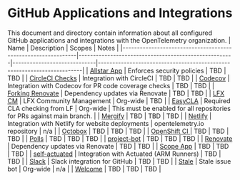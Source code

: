 # GitHub Applications and Integrations

This document and directory contain information about all configured GitHub
applications and integrations with the OpenTelemetry organization.
| Name                                                         | Description                                          | Scopes                      | Notes                                                                  |
|--------------------------------------------------------------|------------------------------------------------------|-----------------------------|------------------------------------------------------------------------|
| [Allstar App](https://github.com/ossf/allstar)               | Enforces security policies                           | TBD                         | TBD                                                                    |
| [CircleCI Checks](https://github.com/apps/circleci-checks)   | Integration with CircleCI                            | TBD                         | TBD                                                                    |
| [Codecov](https://github.com/apps/codecov)                   | Integration with Codecov for PR code coverage checks | TBD                         | TBD                                                                    |
| [Forking Renovate](https://github.com/apps/forking-renovate) | Dependency updates via Renovate                      | TBD                         | TBD                                                                    |
| [LFX CM](https://www.crowd.dev/)                             | LFX Community Management                             | Org-wide                    | TBD                                                                    |
| [EasyCLA](https://github.com/apps/linux-foundation-easycla)  | Required CLA checking from LF                        | Org-wide                    | This must be enabled for all repositories for PRs against main branch. |
| [Mergify](https://github.com/apps/mergify)                   | TBD                                                  | TBD                         | TBD                                                                    |
| [Netlify](https://github.com/apps/netlify)                   | Integration with Netlify for website deployments     | opentelemetry.io repository | n/a                                                                    |
| [Octobox](https://github.com/apps/octobox)                   | TBD                                                  | TBD                         | TBD                                                                    |
| [OpenShift CI ](https://github.com/apps/openshift-ci)        | TBD                                                  | TBD                         | TBD                                                                    |
| [Polls](https://github.com/apps/polls)                       | TBD                                                  | TBD                         | TBD                                                                    |
| [project-bot](https://github.com/apps/project-bot)           | TBD                                                  | TBD                         | TBD                                                                    |
| [Renovate](https://github.com/apps/renovate)                 | Dependency updates via Renovate                      | TBD                         | TBD                                                                    |
| [Scope App](https://github.com/apps/scope-app)               | TBD                                                  | TBD                         | TBD                                                                    |
| [self-actuated](https://actuated.dev/)                       | Integration with Actuated (ARM Runners)              | TBD                         | TBD                                                                    |
| [Slack](https://github.com/apps/slack)                       | Slack integration for GitHub                         | TBD                         | TBD                                                                    |
| [Stale](https://github.com/apps/stale)                       | Stale issue bot                                      | Org-wide                    | n/a                                                                    |
| [Welcome](https://github.com/apps/welcome)                   | TBD                                                  | TBD                         | TBD                                                                    |
